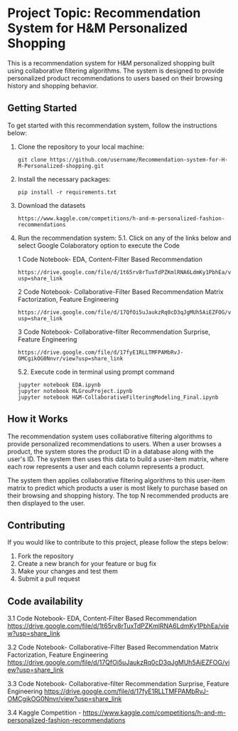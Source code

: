 # Project Topic: Recommendation System for H&M Personalized Shopping

This is a recommendation system for H&M personalized shopping built using collaborative filtering algorithms. 
The system is designed to provide personalized product recommendations to users based on their browsing history and shopping behavior.

## Getting Started

To get started with this recommendation system, follow the instructions below:

1. Clone the repository to your local machine:

   ```
   git clone https://github.com/username/Recommendation-system-for-H-M-Personalized-shopping.git
   ```

2. Install the necessary packages:

   ```
   pip install -r requirements.txt
   ```
3. Download the datasets

   ```
   https://www.kaggle.com/competitions/h-and-m-personalized-fashion-recommendations
   ```  
   
5. Run the recommendation system:
  5.1. Click on any of the links below and select Google Colaboratory option to execute the Code
  
      1 Code Notebook- EDA, Content-Filter Based Recommendation 
      ```
      https://drive.google.com/file/d/1t65rv8rTuxTdPZKmlRNA6LdmKy1PbhEa/view?usp=share_link
      ```
   
      2 Code Notebook- Collaborative-Filter Based Recommendation Matrix Factorization, Feature Engineering 
      ```
      https://drive.google.com/file/d/17QfOi5uJaukzRq0cD3qJgMUh5AiEZFOG/view?usp=share_link
      ```
      
      3 Code Notebook- Collaborative-filter Recommendation Surprise, Feature Engineering 
      ```
      https://drive.google.com/file/d/17fyE1RLLTMFPAMbRvJ-OMCgikOG0Nnvr/view?usp=share_link 
      ```
   
   5.2. Execute code in terminal using prompt command
   
    ```
   jupyter notebook EDA.ipynb
   jupyter notebook MLGrouProject.ipynb
   jupyter notebook H&M-CollaborativeFilteringModeling_Final.ipynb
    ```


## How it Works

The recommendation system uses collaborative filtering algorithms to provide personalized recommendations to users. 
When a user browses a product, the system stores the product ID in a database along with the user's ID. 
The system then uses this data to build a user-item matrix, where each row represents a user and each column represents a product. 

The system then applies collaborative filtering algorithms to this user-item matrix to predict which products a user is most 
likely to purchase based on their browsing and shopping history. The top N recommended products are then displayed to the user.

## Contributing

If you would like to contribute to this project, please follow the steps below:

1. Fork the repository
2. Create a new branch for your feature or bug fix
3. Make your changes and test them
4. Submit a pull request

## Code availability

3.1 Code Notebook- EDA, Content-Filter Based Recommendation 
https://drive.google.com/file/d/1t65rv8rTuxTdPZKmlRNA6LdmKy1PbhEa/view?usp=share_link

3.2 Code Notebook- Collaborative-Filter Based Recommendation Matrix Factorization, Feature Engineering 
https://drive.google.com/file/d/17QfOi5uJaukzRq0cD3qJgMUh5AiEZFOG/view?usp=share_link

3.3 Code Notebook- Collaborative-filter Recommendation Surprise, Feature Engineering 
https://drive.google.com/file/d/17fyE1RLLTMFPAMbRvJ-OMCgikOG0Nnvr/view?usp=share_link 

3.4 Kaggle Competition - 
https://www.kaggle.com/competitions/h-and-m-personalized-fashion-recommendations
